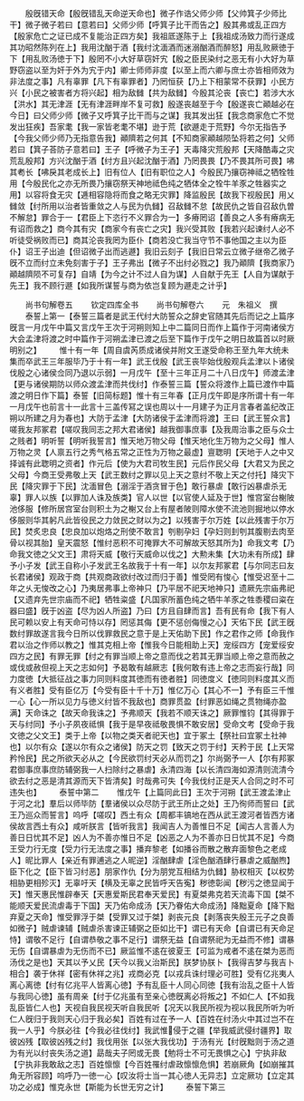 <!-- { "loadSidebar": true } -->
　　殷旣错天命【殷旣错乱天命逆天命也】微子作诰父师少师【父帅箕子少师比干】微子微子若曰【意若曰】父师少师【呼箕子比干而告之】殷其弗或乱正四方【殷家危亡之证已成不复能治正四方矣】我祖厎遂陈于上【我祖成汤致力而行遂成其功昭然陈列在上】我用沈酗于酒【我纣沈湎酒而迷溺酗酒而醉怒】用乱败厥徳于下【用乱败汤徳于下】殷罔不小大好草窃奸宄【殷之臣民染纣之恶无有小大好为草野窃盗以至为奸于外为宄于内】卿士师师非度【以至上而六卿与庶士亦皆相师效为非法度之事】凡有辜罪【凡下有辜罪者】乃罔恒获【乃上下相蒙常不获罪】小民方兴【小民之被害者方将兴起】相为敌雠【共为敌雠】今殷其沦丧【丧亡】若涉大水【洪水】其无津涯【无有津涯畔岸不复可救】殷遂丧越至于今【殷遂丧亡顚越必在今日】曰父师少师【微子又呼箕子比干而与之谋】我其发出狂【我念商家危亡不觉发出狂疾】吾家耄【我一家皆老耄不堪】逊于荒【欲遯走于荒野】今尔无指告予【今我父师少师乃无指意告我】顚隮若之何其【不知商家顚越陨坠将若之何】父师若曰【箕子荅防子意若曰】王子【呼微子为王子】天毒降灾荒殷邦【天降酷毒之灾荒乱殷邦】方兴沈酗于酒【纣方且兴起沈酗于酒】乃罔畏畏【乃不畏其所可畏】咈其耇长【咈戾其老成长上】旧有位人【旧有职位之人】今殷民乃攘窃神祗之牺牷牲用【今殷民化之亦无所畏乃攘窃祭天神地祗色纯之牺体全之牷牛羊豕之牲器实之用】以容将食无灾【逓相容隐将而食之略无灾罪】降监殷民【故我下视殷民】用乂雠敛【纣所用以治者皆重敛之人与民为仇雠】召敌雠不怠【故民仇之皆自召敌仇曽不解怠】罪合于一【君臣上下恣行不义罪合为一】多瘠罔诏【善良之人多有瘠病无有诏而救之】商今其有灾【商家今有丧亡之灾】我兴受其败【我若兴起谏纣人必不听徒受祸败而已】商其沦丧我罔为臣仆【商若没亡我当守节不事他国之主以为臣仆】诏王子出迪【但诏微子出而逃遯】我旧云刻子【我旧日常云立微子继帝乙微子旣不立而纣立未免刻害于子】王子弗出【微子不出纣必戮之】我乃顚隮【我商家乃顚越隮陨不可复存】自靖【为今之计不过人自为谋】人自献于先王【人自为谋献于先王】我不顾行遯【如我所谋誓与商为依岂复顾为遯走之计乎】

　　尚书句解卷五
　　钦定四库全书
　　尚书句解卷六
　　元　朱祖义　撰
　　泰誓上第一【泰誓三篇者是武王代纣大防誓众之辞史官随其先后而记之上篇序旣言一月戊午中篇又言戊午王次于河朔则知上中二篇同日而作上篇作于河南诸侯方大会孟津将渡之时中篇作于河朔孟津已渡之后至下篇作于戊午之明日故篇首以时厥明别之】
　　惟十有一年【周自虞芮质成诸侯并附文王遂受命称王至九年大统未集而卒武王三年服毕乃于十有一年】武王伐殷【武王丧毕始伐殷观兵孟津以卜诸侯伐殷之心诸侯佥同乃退以示弱】一月戊午【至十三年正月二十八日戊午】师渡孟津【更与诸侯期防以师众渡孟津而共伐纣】作泰誓三篇【誓众将渡作上篇已渡作中篇渡之明日作下篇】泰誓【旧简标题】惟十有三年春【正月戊午即是序所谓十有一年一月戊午也前言十一此言十三盖传冩之误也周以十一月建子为正月言春者盖纪改正朔以所建之月为春也】大防于孟津【大防诸侯于孟津而将渡】王曰【武王誓众言】嗟我友邦冢君【嗟叹我同志之邦大君诸侯】越我御事庶事【及我周治事之臣与众士之贱者】明听誓【明听我誓言】惟天地万物父母【惟天地化生万物为之父母】惟人万物之灵【人禀五行之秀气格五常之正性为万物之最虚】亶聦明【天地于人之中又择诚有此聦明之资者】作元后【使为大君司牧生民】元后作民父母【大君又为民之父母】今商王受弗敬上天【武王数纣之罪以见上天之意纣不敬上天之付托】降灾下民【降灾罪于下民】沈湎冒色【溺淫于酒贪冒于色】敢行暴虐【敢行凶暴虐杀无辜】罪人以族【以罪加人诛及族类】官人以世【以官使人延及于世】惟宫室台榭陂池侈服【修所居宫室台则积土为之榭又台上有屋者陂则障水使不流池则掘地以停水侈服则华其躬凡此皆役民之力敛民之财以为之】以残害于尔万姓【以此残害于尔万民】焚炙忠良【忠良加以炮烙之刑使不敢言】刳剔孕妇【孕妇则刲刳其腹剔去肉至骨以视其胎】皇天震怒【惟纣恶积不可掩罪大不可解故天怒其所为】命我文考【乃命我文徳之父文王】肃将天威【敬行天威命以伐之】大勲未集【大功未有所成】肆予小子发【武王自称小子发武王名故我于十有一年】以尔友邦冢君【与尔同志曰友长君诸侯】观政于商【共观商政欲纣改过而归于善】惟受罔有悛心【惟受迟至十二年之乆无悛改之心】乃夷居弗事上帝神只【乃平居不祀天地神只】遗厥先宗庙弗祀【又遗弃先世宗庙而不祀】牺牲粢盛【凡国家所蓄色纯之牺牛羊豕之牲黍稷曰粢在器曰盛】旣于凶盗【尽为凶人所盗】乃曰【方且自肆而言】吾有民有命【我下有人民可赖以安上有天命可恃以存】罔惩其侮【更不惩创侮慢之心】天佑下民【武王旣数纣罪故遂言我今日所以伐罪救民之意于是上天佑助下民】作之君作之师【命我作君以治之作师以教之】惟其克相上帝【惟我今日能相助上天】宠绥四方【宠爱绥安四方之民】有罪无罪【纣之有罪当顺上帝之意而伐之若其无罪当顺上帝之意而赦之或伐或赦但视上天之志如何】予曷敢有越厥志【我何敢有违上帝之志而妄行哉】同力度徳【大抵征战之事力同则料度其徳而有徳者胜】同徳度义【徳同则料度其义而有义者胜】受有臣亿万【今受有臣十千十万】惟亿万心【其心不一】予有臣三千惟一心【心一所以见力与徳义纣皆不我敌也】商罪贯盈【纣罪恶如绳之贯物绳亦盈满】天命诛之【故天命我诛之】予弗顺天【我若不顺天诛之】厥罪惟钧【其得罪于天与纣同】予小子夙夜祗惧【我于是早夜祗敬畏惧不敢安居】受命文考【受命于我文徳之父文王】类于上帝【以物之类天者祀天也】宜于冢土【祭社曰宜冢土社神也】以尔有众【遂以尔有众之诸侯】防天之罚【致天之罚于纣】天矜于民【上天常矜怜民】民之所欲天必从之【今民欲罚纣天必从而罚之】尔尚弼予一人【尔有邦冢君御事庶事庶防辅弼我一人扫除纣之暴虐】永清四海【以长清四海如源清则流清今欲去纣之恶是清其源而天下皆清矣】时哉弗可失【今我伐纣正是天人合同之时不可违失也】
　　泰誓中第二
　　惟戊午【上篇同此日】王次于河朔【武王渡孟津止于河之北】羣后以师毕防【羣诸侯以众尽防于武王所止之处】王乃徇师而誓曰【武王乃巡众而誓言】呜呼【嗟叹】西土有众【周都丰镐地在西从武王渡河者皆西方诸侯故言西土有众】咸听朕言【皆听我言】我闻吉人为善惟日不足【闻古人言善人为善日日忧其不足】凶人为不善亦惟日不足【凶恶之人为不善亦日日忧其不足】今商王受力行无度【受力行无法度之事】播弃黎老【如播谷而散之散弃面黎色之老成人】昵比罪人【亲近有罪逋逃之人昵逆】淫酗肆虐【淫色酗酒肆行暴虐之威酗煦】臣下化之【臣下皆习纣恶】朋家作仇【分为朋党互相结为仇雠】胁权相灭【以权势相胁更相殄灭】无辜吁天【横及无辜之民皆呼天告寃】秽徳彰闻【秽污之徳显闻于天】惟天惠民惟辟奉天【天惠爱斯民君奉天爱民】有夏桀弗克若天流毒下国【桀不能顺天爱民流虐毒于下国】天乃佑命成汤【天乃眷佑大命成汤】降黜夏命【降下黜弃夏之天命】惟受罪浮于桀【受罪又过于桀】剥丧元良【剥落丧失殷王元子之良善如微子】贼虐谏辅【贼虐杀害谏正辅弼之臣如比干】谓已有天命【自谓已有天命足恃】谓敬不足行【自谓恭敬之事不足行】谓祭无益【自谓祭祀为无益而不修】谓暴无伤【自谓暴虐为无伤而不已】厥监惟不逺在彼夏王【可监为戒者不逺在桀为恶而汤伐之是也】天其以予乂民【天今以我乂治斯民】朕梦协朕卜【我得吉梦与我吉卜相合】袭于休祥【密有休祥之兆】戎商必克【以戎兵诛纣理必可胜】受有亿兆夷人离心离徳【纣有亿兆平人皆离心徳】予有乱臣十人同心同徳【我有治乱之臣十人皆与我同心徳】虽有周亲【纣于亿兆虽有至亲心徳旣离必将叛之】不如仁人【不如我乱臣皆仁人也】天视自我民视天听自我民听【况天以我民所视为视以我民所听为听仁人旣归于我则天心归于我必矣】百姓有过在予一人【百姓在纣汤火中其过岂不在我一人乎】今朕必往【今我必往伐纣】我武惟侵于之疆【举我威武侵纣疆界】取彼凶残【取彼凶残之纣】我伐用张【以张大我伐功】于汤有光【纣旣黜则于汤之道为有光以纣丧失汤之道】勗哉夫子罔或无畏【勉将士不可无畏惧之心】宁执非敌【宁执非我敢敌之志】百姓懔懔【今百姓罹纣虐政懔懔危惧】若崩厥角【如崩摧其角无所容顾】呜呼乃一徳一心【叹汝将士当一其心徳人无异志】立定厥功【立定其功之必成】惟克永世【斯能为长世无穷之计】
　　泰誓下第三
